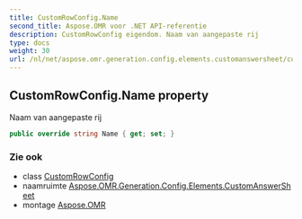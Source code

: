 ```yaml
---
title: CustomRowConfig.Name
second_title: Aspose.OMR voor .NET API-referentie
description: CustomRowConfig eigendom. Naam van aangepaste rij
type: docs
weight: 30
url: /nl/net/aspose.omr.generation.config.elements.customanswersheet/customrowconfig/name/
---
```

## CustomRowConfig.Name property

Naam van aangepaste rij

```csharp
public override string Name { get; set; }
```

### Zie ook

* class [CustomRowConfig](../)
* naamruimte [Aspose.OMR.Generation.Config.Elements.CustomAnswerSheet](../../customrowconfig/)
* montage [Aspose.OMR](../../../)


